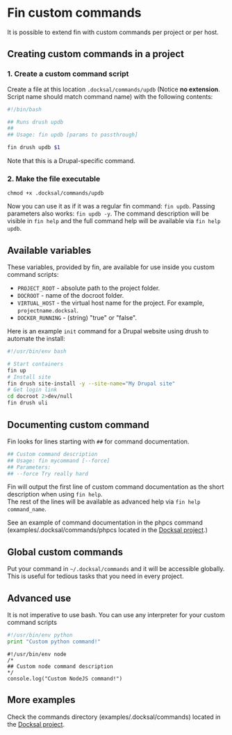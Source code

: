 # Fin custom commands

It is possible to extend fin with custom commands per project or per host.

## Creating custom commands in a project 

### 1. Create a custom command script

Create a file at this location `.docksal/commands/updb` (Notice **no extension**. Script name should match command name) with the following contents:

```bash
#!/bin/bash

## Runs drush updb
##
## Usage: fin updb [params to passthrough]

fin drush updb $1
```

Note that this is a Drupal-specific command.

### 2. Make the file executable

```
chmod +x .docksal/commands/updb
```

Now you can use it as if it was a regular fin command: `fin updb`. Passing parameters also works: `fin updb -y`. The command description will be visible in `fin help` and the full command help will be available via `fin help updb`. 

## Available variables

These variables, provided by fin, are available for use inside you custom command scripts:

* `PROJECT_ROOT` - absolute path to the project folder.  
* `DOCROOT` - name of the docroot folder.
* `VIRTUAL_HOST` - the virtual host name for the project. For example, `projectname.docksal`.
* `DOCKER_RUNNING` - (string) "true" or "false".


Here is an example `init` command for a Drupal website using drush to automate the install:  

```bash
#!/usr/bin/env bash

# Start containers
fin up
# Install site
fin drush site-install -y --site-name="My Drupal site"
# Get login link
cd docroot 2>dev/null 
fin drush uli
```

## Documenting custom command

Fin looks for lines starting with `##` for command documentation. 

```bash
## Custom command description
## Usage: fin mycommand [--force]
## Parameters:
## --force Try really hard
```

Fin will output the first line of custom command documentation as the short description when using `fin help`.  
The rest of the lines will be available as advanced help via `fin help command_name`.

See an example of command documentation in the phpcs command (examples/.docksal/commands/phpcs located in the [Docksal project](https://github.com/docksal/docksal).)

## Global custom commands

Put your command in `~/.docksal/commands` and it will be accessible globally.  
This is useful for tedious tasks that you need in every project.

## Advanced use

It is not imperative to use bash. You can use any interpreter for your custom command scripts

```python
#!/usr/bin/env python
print "Custom python command!"
```

```node
#!/usr/bin/env node
/*
## Custom node command description
*/
console.log("Custom NodeJS command!")
```

## More examples

Check the commands directory (examples/.docksal/commands) located in the [Docksal project](https://github.com/docksal/docksal).
